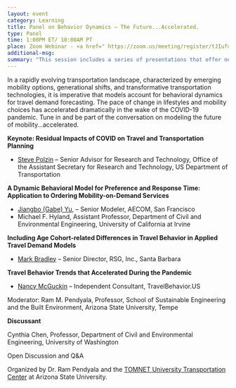 ```yaml
---
layout: event
category: Learning
title: Panel on Behavior Dynamics – The Future...Accelerated.
type: Panel
time: 1:00PM ET/ 10:00AM PT
place: Zoom Webinar - <a href=" https://zoom.us/meeting/register/tJIufu6hpz0uHdTdiyez-YOMjv1UYpRdkTo5">Registration Open</a>
additional-msg:
summary: "This session includes a series of presentations that offer new methods, data, tools, and insights to understand and model dynamics of behavior."
---
```


In a rapidly evolving transportation landscape, characterized by emerging mobility options, generational shifts, and transformative transportation technologies, it is imperative that models account for behavioral dynamics for travel demand forecasting. The pace of change in lifestyles and mobility choices has accelerated dramatically in the wake of the COVID-19 pandemic. Tune in and be part of the conversation on modeling the future of mobility…accelerated.

**Keynote: Residual Impacts of COVID on Travel and Transportation Planning**  
 - [Steve Polzin](https://www.linkedin.com/in/steven-polzin-06491b3/) – Senior Advisor for Research and Technology, Office of the Assistant Secretary for Research and Technology, US Department of Transportation
 
 
**A Dynamic Behavioral Model for Preference and Response Time: Application to Ordering Mobility-on-Demand Services**  
 - [Jiangbo (Gabe) Yu,](https://www.linkedin.com/in/gjbyu/) – Senior Modeler, AECOM, San Francisco  
 - Michael F. Hyland, Assistant Professor, Department of Civil and Environmental Engineering, University of California at Irvine

**Including Age Cohort-related Differences in Travel Behavior in Applied Travel Demand Models**
 - [Mark Bradley](https://rsginc.com/team/mark-bradley/) – Senior Director, RSG, Inc., Santa Barbara  

**Travel Behavior Trends that Accelerated During the Pandemic**
  - [Nancy McGuckin](http://travelbehavior.us) – Independent Consultant, TravelBehavior.US

Moderator: Ram M. Pendyala, Professor, School of Sustainable Engineering and the Built Environment, Arizona State University, Tempe

**Discussant**

Cynthia Chen, Professor, Department of Civil and Environmental Engineering, University of Washington

Open Discussion and Q&A


Organized by Dr. Ram Pendyala and the [TOMNET University Transportation Center](https://tomnet-utc.engineering.asu.edu/) at Arizona State University.
